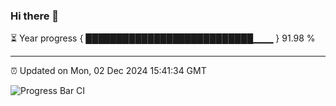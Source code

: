 ### Hi there 👋

⏳ Year progress { ███████████████████████████▁▁▁ } 91.98 %

---

⏰ Updated on Mon, 02 Dec 2024 15:41:34 GMT

![Progress Bar CI](https://github.com/IshwaranRudhara/GIT-ACTION/workflows/Progress%20Bar%20CI/badge.svg)
